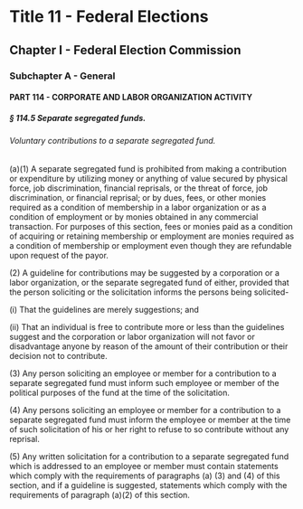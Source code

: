 
# Title 11 - Federal Elections
## Chapter I - Federal Election Commission
### Subchapter A - General
#### PART 114 - CORPORATE AND LABOR ORGANIZATION ACTIVITY
##### § 114.5 Separate segregated funds.
###### Voluntary contributions to a separate segregated fund.

(a)(1) A separate segregated fund is prohibited from making a contribution or expenditure by utilizing money or anything of value secured by physical force, job discrimination, financial reprisals, or the threat of force, job discrimination, or financial reprisal; or by dues, fees, or other monies required as a condition of membership in a labor organization or as a condition of employment or by monies obtained in any commercial transaction. For purposes of this section, fees or monies paid as a condition of acquiring or retaining membership or employment are monies required as a condition of membership or employment even though they are refundable upon request of the payor.

(2) A guideline for contributions may be suggested by a corporation or a labor organization, or the separate segregated fund of either, provided that the person soliciting or the solicitation informs the persons being solicited-

(i) That the guidelines are merely suggestions; and

(ii) That an individual is free to contribute more or less than the guidelines suggest and the corporation or labor organization will not favor or disadvantage anyone by reason of the amount of their contribution or their decision not to contribute.

(3) Any person soliciting an employee or member for a contribution to a separate segregated fund must inform such employee or member of the political purposes of the fund at the time of the solicitation.

(4) Any persons soliciting an employee or member for a contribution to a separate segregated fund must inform the employee or member at the time of such solicitation of his or her right to refuse to so contribute without any reprisal.

(5) Any written solicitation for a contribution to a separate segregated fund which is addressed to an employee or member must contain statements which comply with the requirements of paragraphs (a) (3) and (4) of this section, and if a guideline is suggested, statements which comply with the requirements of paragraph (a)(2) of this section.
